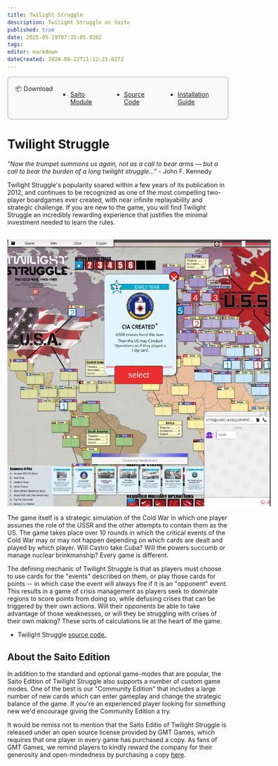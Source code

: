 ```yaml
---
title: Twilight Struggle
description: Twilight Struggle on Saito
published: true
date: 2025-05-19T07:35:05.920Z
tags: 
editor: markdown
dateCreated: 2024-08-22T11:12:21.027Z
---
```



<div style="display: block;border: 2px solid rgb(204, 204, 204);border-radius: 8px;padding: 0.5rem;background-color: rgb(249, 249, 249);opacity: 1;z-index: 99999;position: relative;margin-bottom: 1rem;max-width: max-content;padding-top: 1rem;padding-bottom: 1rem;padding-left: 1rem;padding-right: 1rem;">
	<div class="header-box">
		<div id="download" class="toc-header" style="margin-top: 0px !important;display: grid;grid-template-columns: min-content 1fr;align-items: start;">
			<div class="header-box-title" style="width: max-content; float: left; display: relative;"> 📦 Download</div>
			<ul class="header-box-links" style="display: flex; gap: 3rem; padding-top: 0rem; margin-left: 1rem;">
				<li style="margin-top: 0px;"><a href="/downloads/twilight-struggle.saito" class="is-asset-link">Saito Module</a></li>
				<li style="margin-top: 0px;"><a href="https://github.com/SaitoTech/saito-lite-rust/tree/master/mods/twilight" class="">Source Code</a></li>
				<li style="margin-top: 0px;"><a href="https://github.com/SaitoTech/saito-lite-rust/tree/master/mods/twilight" class="">Installation Guide</a></li>
			</ul>
		</div>
	</div>
</div>


# Twilight Struggle

*"Now the trumpet summons us again, not as a call to bear arms –– but a call to bear the burden of a long twilight struggle..."* - John F. Kennedy

Twilight Struggle's popularity soared within a few years of its publication in 2012, and continues to be recognized as one of the most compelling two-player boardgames ever created, with near infinite replayability and strategic challenge. If you are new to the game, you will find Twilight Struggle an incredibly rewarding experience that justifies the minimal investment needed to learn the rules.

<br>
<img src="/ts.png" style="max-width: 600px;">

The game itself is a strategic simulation of the Cold War in which one player assumes the role of the USSR and the other attempts to contain them as the US. The game takes place over 10 rounds in which the critical events of the Cold War may or may not happen depending on which cards are dealt and played by which player. Will Castro take Cuba? Will the powers succumb or manage nuclear brinkmanship? Every game is different.

The defining mechanic of Twilight Struggle is that as players must choose to use cards for the "events" described on them, or play those cards for points -- in which case the event will always fire if it is an "opponent" event. This results in a game of crisis management as players seek to dominate regions to score points from doing so, while defusing crises that can be triggered by their own actions. Will their opponents be able to take advantage of those weaknesses, or will they be struggling with crises of their own making? These sorts of calculations lie at the heart of the game.

- Twilight Struggle [source code.](https://github.com/SaitoTech/saito-lite-rust/tree/master/mods/twilight)

## About the Saito Edition

In addition to the standard and optional game-modes that are popular, the Saito Edition of Twilight Struggle also supports a number of custom game modes. One of the best is our "Community Edition" that includes a large number of new cards which can enter gameplay and change the strategic balance of the game. If you're an experienced player looking for something new we'd encourage giving the Community Edition a try.

It would be remiss not to mention that the Saito Editio of Twilight Struggle is released under an open source license provided by GMT Games, which requires that one player in every game has purchased a copy. As fans of GMT Games, we remind players to kindly reward the company for their generosity and open-mindedness by purchasing a copy [here](https://www.amazon.com/GMT-Games-Twilight-Struggle-Deluxe/dp/B0060L6EE4).
